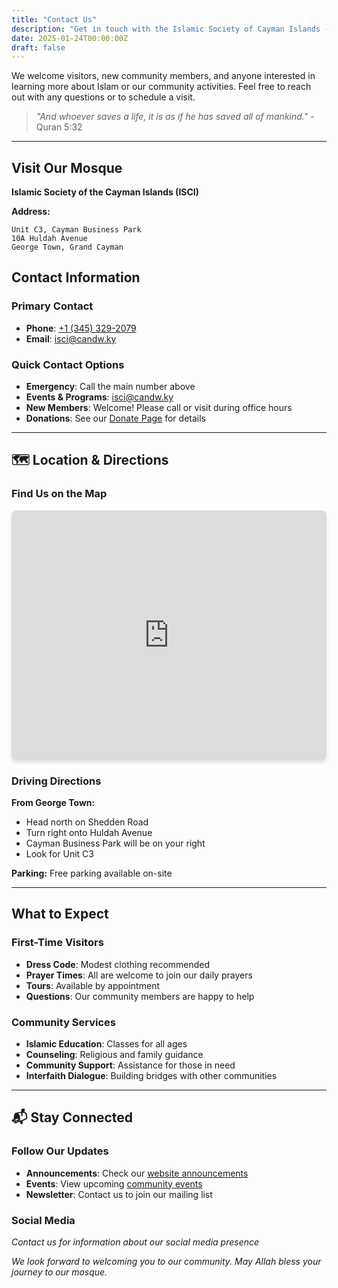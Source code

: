 ```yaml
---
title: "Contact Us"
description: "Get in touch with the Islamic Society of Cayman Islands - location, hours, and contact information"
date: 2025-01-24T00:00:00Z
draft: false
---
```


We welcome visitors, new community members, and anyone interested in learning more about Islam or our community activities. Feel free to reach out with any questions or to schedule a visit.

> *"And whoever saves a life, it is as if he has saved all of mankind."* - Quran 5:32

---

## Visit Our Mosque

**Islamic Society of the Cayman Islands (ISCI)**

**Address:**
```
Unit C3, Cayman Business Park
10A Huldah Avenue
George Town, Grand Cayman
```


## Contact Information

### Primary Contact
- **Phone**: [+1 (345) 329-2079](tel:+13453292079)
- **Email**: [isci@candw.ky](mailto:isci@candw.ky)

### Quick Contact Options
- **Emergency**: Call the main number above
- **Events & Programs**: [isci@candw.ky](mailto:isci@candw.ky)
- **New Members**: Welcome! Please call or visit during office hours
- **Donations**: See our [Donate Page](/donate/) for details

---

## 🗺️ Location & Directions

### Find Us on the Map

<div style="width: 100%; height: 400px; border-radius: 8px; overflow: hidden; box-shadow: 0 4px 6px rgba(0, 0, 0, 0.1);">
<iframe 
  src="https://maps.google.com/maps?t=m&amp;output=embed&amp;iwloc=near&amp;z=15&amp;q=UNIT+C3%2C+CAYMAN+BUSINESS+PARK%2C+10A+HULDAH+AVENUE%2C+GEORGE+TOWN%2C+GRAND+CAYMAN" 
  width="100%" 
  height="400" 
  scrolling="no" 
  marginheight="0" 
  marginwidth="0" 
  frameborder="0" 
  style="border: 0;"
  aria-label="Islamic Society of Cayman Islands Location Map">
</iframe>
</div>

### Driving Directions

**From George Town:**
- Head north on Shedden Road
- Turn right onto Huldah Avenue
- Cayman Business Park will be on your right
- Look for Unit C3

**Parking:** Free parking available on-site

---

## What to Expect

### First-Time Visitors
- **Dress Code**: Modest clothing recommended
- **Prayer Times**: All are welcome to join our daily prayers
- **Tours**: Available by appointment
- **Questions**: Our community members are happy to help

### Community Services
- **Islamic Education**: Classes for all ages
- **Counseling**: Religious and family guidance
- **Community Support**: Assistance for those in need
- **Interfaith Dialogue**: Building bridges with other communities

---

## 📬 Stay Connected

### Follow Our Updates
- **Announcements**: Check our [website announcements](/announcements/)
- **Events**: View upcoming [community events](/events/)
- **Newsletter**: Contact us to join our mailing list

### Social Media
*Contact us for information about our social media presence*


*We look forward to welcoming you to our community. May Allah bless your journey to our mosque.*
